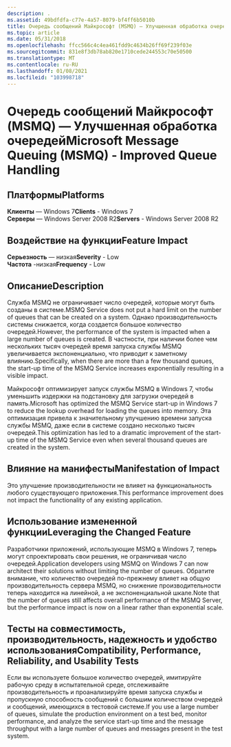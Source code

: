 ```yaml
---
description: .
ms.assetid: 49bdfdfa-c77e-4a57-8079-bf4ff6b5010b
title: Очередь сообщений Майкрософт (MSMQ) — Улучшенная обработка очередей
ms.topic: article
ms.date: 05/31/2018
ms.openlocfilehash: ffcc566c4c4ea461fdd9c4634b26ff69f239f03e
ms.sourcegitcommit: 831e8f3db78ab820e1710cede244553c70e50500
ms.translationtype: MT
ms.contentlocale: ru-RU
ms.lasthandoff: 01/08/2021
ms.locfileid: "103998718"
---
```

# <a name="microsoft-message-queuing-msmq---improved-queue-handling"></a><span data-ttu-id="9cc82-103">Очередь сообщений Майкрософт (MSMQ) — Улучшенная обработка очередей</span><span class="sxs-lookup"><span data-stu-id="9cc82-103">Microsoft Message Queuing (MSMQ) - Improved Queue Handling</span></span>

## <a name="platforms"></a><span data-ttu-id="9cc82-104">Платформы</span><span class="sxs-lookup"><span data-stu-id="9cc82-104">Platforms</span></span>

<span data-ttu-id="9cc82-105">**Клиенты** — Windows 7</span><span class="sxs-lookup"><span data-stu-id="9cc82-105">**Clients** - Windows 7</span></span>  
<span data-ttu-id="9cc82-106">**Серверы** — Windows Server 2008 R2</span><span class="sxs-lookup"><span data-stu-id="9cc82-106">**Servers** - Windows Server 2008 R2</span></span>  









## <a name="feature-impact"></a><span data-ttu-id="9cc82-107">Воздействие на функции</span><span class="sxs-lookup"><span data-stu-id="9cc82-107">Feature Impact</span></span>

 <span data-ttu-id="9cc82-108">**Серьезность** — низкая</span><span class="sxs-lookup"><span data-stu-id="9cc82-108">**Severity** - Low</span></span>  
<span data-ttu-id="9cc82-109">**Частота** -низкая</span><span class="sxs-lookup"><span data-stu-id="9cc82-109">**Frequency** - Low</span></span>  





## <a name="description"></a><span data-ttu-id="9cc82-110">Описание</span><span class="sxs-lookup"><span data-stu-id="9cc82-110">Description</span></span>

<span data-ttu-id="9cc82-111">Служба MSMQ не ограничивает число очередей, которые могут быть созданы в системе.</span><span class="sxs-lookup"><span data-stu-id="9cc82-111">MSMQ Service does not put a hard limit on the number of queues that can be created on a system.</span></span> <span data-ttu-id="9cc82-112">Однако производительность системы снижается, когда создается большое количество очередей.</span><span class="sxs-lookup"><span data-stu-id="9cc82-112">However, the performance of the system is impacted when a large number of queues is created.</span></span> <span data-ttu-id="9cc82-113">В частности, при наличии более чем нескольких тысяч очередей время запуска службы MSMQ увеличивается экспоненциально, что приводит к заметному влиянию.</span><span class="sxs-lookup"><span data-stu-id="9cc82-113">Specifically, when there are more than a few thousand queues, the start-up time of the MSMQ Service increases exponentially resulting in a visible impact.</span></span>

<span data-ttu-id="9cc82-114">Майкрософт оптимизирует запуск службы MSMQ в Windows 7, чтобы уменьшить издержки на подстановку для загрузки очередей в память.</span><span class="sxs-lookup"><span data-stu-id="9cc82-114">Microsoft has optimized the MSMQ Service start-up in Windows 7 to reduce the lookup overhead for loading the queues into memory.</span></span> <span data-ttu-id="9cc82-115">Эта оптимизация привела к значительному улучшению времени запуска службы MSMQ, даже если в системе создано несколько тысяч очередей.</span><span class="sxs-lookup"><span data-stu-id="9cc82-115">This optimization has led to a dramatic improvement of the start-up time of the MSMQ Service even when several thousand queues are created in the system.</span></span>

## <a name="manifestation-of-impact"></a><span data-ttu-id="9cc82-116">Влияние на манифесты</span><span class="sxs-lookup"><span data-stu-id="9cc82-116">Manifestation of Impact</span></span>

<span data-ttu-id="9cc82-117">Это улучшение производительности не влияет на функциональность любого существующего приложения.</span><span class="sxs-lookup"><span data-stu-id="9cc82-117">This performance improvement does not impact the functionality of any existing application.</span></span>

## <a name="leveraging-the-changed-feature"></a><span data-ttu-id="9cc82-118">Использование измененной функции</span><span class="sxs-lookup"><span data-stu-id="9cc82-118">Leveraging the Changed Feature</span></span>

<span data-ttu-id="9cc82-119">Разработчики приложений, использующие MSMQ в Windows 7, теперь могут спроектировать свои решения, не ограничивая число очередей.</span><span class="sxs-lookup"><span data-stu-id="9cc82-119">Application developers using MSMQ on Windows 7 can now architect their solutions without limiting the number of queues.</span></span> <span data-ttu-id="9cc82-120">Обратите внимание, что количество очередей по-прежнему влияет на общую производительность сервера MSMQ, но снижение производительности теперь находится на линейной, а не экспоненциальной шкале.</span><span class="sxs-lookup"><span data-stu-id="9cc82-120">Note that the number of queues still affects overall performance of the MSMQ Server, but the performance impact is now on a linear rather than exponential scale.</span></span>

## <a name="compatibility-performance-reliability-and-usability-tests"></a><span data-ttu-id="9cc82-121">Тесты на совместимость, производительность, надежность и удобство использования</span><span class="sxs-lookup"><span data-stu-id="9cc82-121">Compatibility, Performance, Reliability, and Usability Tests</span></span>

<span data-ttu-id="9cc82-122">Если вы используете большое количество очередей, имитируйте рабочую среду в испытательной среде, отслеживайте производительность и проанализируйте время запуска службы и пропускную способность сообщений с большим количеством очередей и сообщений, имеющихся в тестовой системе.</span><span class="sxs-lookup"><span data-stu-id="9cc82-122">If you use a large number of queues, simulate the production environment on a test bed, monitor performance, and analyze the service start-up time and the message throughput with a large number of queues and messages present in the test system.</span></span>

 

 



